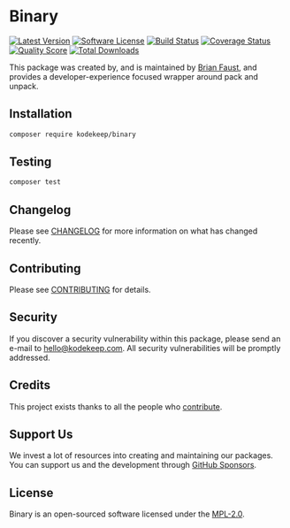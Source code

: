 # Binary

[![Latest Version](https://badgen.net/packagist/v/kodekeep/binary)](https://packagist.org/packages/kodekeep/binary)
[![Software License](https://badgen.net/packagist/license/kodekeep/binary)](https://packagist.org/packages/kodekeep/binary)
[![Build Status](https://img.shields.io/github/workflow/status/kodekeep/binary/run-tests?label=tests)](https://github.com/kodekeep/binary/actions?query=workflow%3Arun-tests+branch%3Amaster)
[![Coverage Status](https://badgen.net/codeclimate/coverage/kodekeep/binary)](https://codeclimate.com/github/kodekeep/binary)
[![Quality Score](https://badgen.net/codeclimate/maintainability/kodekeep/binary)](https://codeclimate.com/github/kodekeep/binary)
[![Total Downloads](https://badgen.net/packagist/dt/kodekeep/binary)](https://packagist.org/packages/kodekeep/binary)

This package was created by, and is maintained by [Brian Faust](https://github.com/faustbrian), and provides a developer-experience focused wrapper around pack and unpack.

## Installation

```bash
composer require kodekeep/binary
```

## Testing

``` bash
composer test
```

## Changelog

Please see [CHANGELOG](CHANGELOG.md) for more information on what has changed recently.

## Contributing

Please see [CONTRIBUTING](CONTRIBUTING.md) for details.

## Security

If you discover a security vulnerability within this package, please send an e-mail to hello@kodekeep.com. All security vulnerabilities will be promptly addressed.

## Credits

This project exists thanks to all the people who [contribute](../../contributors).

## Support Us

We invest a lot of resources into creating and maintaining our packages. You can support us and the development through [GitHub Sponsors](https://github.com/sponsors/faustbrian).

## License

Binary is an open-sourced software licensed under the [MPL-2.0](LICENSE.md).
